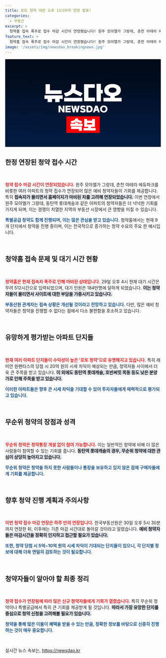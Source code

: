 ```yaml
---
title: 로또 청약 대란 오후 11시까지 연장 발표!
categories:
  - 부동산
excerpt: >
  청약홈 접속 폭주로 접수 마감 시간이 연장됐습니다! 원주 모아엘가 그랑데, 춘천 아테라 에듀파크 등 9개 단지의 청약 기회를 놓치지 마세요!
feature_text: >
  청약홈 접속 폭주로 접수 마감 시간이 연장됐습니다! 원주 모아엘가 그랑데, 춘천 아테라 에듀파크 등 9개 단지의 청약 기회를 놓치지 마세요!
image: '/assets/img/newsdao_breakingnews.jpg'
---
```


<p><img src="/assets/img/newsdao_breakingnews.jpg" alt="ranknews 속보" /></p>

<h2 data-ke-size="size26">한정 연장된 청약 접수 시간</h2>

<p data-ke-size="size16">&nbsp;</p>

<p><b><span style="color: #ee2323;">청약 접수 마감 시간이 연장되었습니다.</span></b> 원주 모아엘가 그랑데, 춘천 아테라 에듀파크를 비롯한 여러 아파트의 청약 접수가 연장되어 많은 예비 청약자들이 기회를 제공합니다. 특히 <b><span style="background-color: #21538527;">접속자가 몰리면서 홈페이지가 마비된 차를 고려해 연장되었습니다.</span></b> 이번 연장에서 원주 모아엘가 그랑데, 동탄역 롯데캐슬과 같은 아파트의 청약자들은 더 넉넉한 기회를 가지게 되며, 이는 경쟁이 치열한 지역의 부동산 시장에서 큰 영향을 미칠 수 있습니다. </p>

<p><b><span style="color: #1a5490;">특별공급 청약도 함께 진행되며, 이는 많은 관심을 받고 있습니다.</span></b> 청약홈에서는 현재 9개 단지에서 청약을 진행 중이며, 이는 전국적으로 증가하는 청약 수요의 주요 한 예시입니다. </p>

<p data-ke-size="size16">&nbsp;</p>

<h2 data-ke-size="size26">청약홈 접속 문제 및 대기 시간 현황</h2>

<p data-ke-size="size16">&nbsp;</p>

<p><b><span style="color: #ee2323;">청약홈은 현재 접속자 폭주로 인해 마비된 상태입니다.</span></b> 29일 오후 4시 현재 대기 시간은 무려 512시간으로 입력되었으며, 대기 인원은 184만명에 달하게 되었습니다. <b><span style="background-color: #21538527;">이는 청약자들이 몰리면서 사이트에 대한 부담을 가중시키고 있습니다.</span></b> </p>

<p><b><span style="color: #1a5490;">부동산원 관계자는 접속 상황은 개선될 것이라고 전망하고 있습니다.</span></b> 다만, 많은 예비 청약자들은 청약을 진행할 수 없다는 점에서 다소 불편함을 호소하고 있습니다. </p>

<p data-ke-size="size16">&nbsp;</p>

<h2 data-ke-size="size26">유망하게 평가받는 아파트 단지들</h2>

<p data-ke-size="size16">&nbsp;</p>

<p><b><span style="color: #ee2323;">현재 여러 아파트 단지들이 수익성이 높은 '로또 청약'으로 유명해지고 있습니다.</span></b> 특히 래미안 원펜타스의 당첨 시 20억 원의 시세 차익이 예상되는 만큼, 청약자들 사이에서 더욱 큰 주목을 받고 있습니다. <b><span style="background-color: #21538527;">이 외에도 동탄역 롯데캐슬, 호반써밋 목동 등도 낮은 분양가로 인해 주목을 받고 있습니다.</span></b> </p>

<p><b><span style="color: #1a5490;">이러한 아파트들은 향후 큰 시세 차익을 기대할 수 있어 투자자들에게 매력적으로 평가되고 있습니다.</span></b> </p>

<p data-ke-size="size16">&nbsp;</p>

<h2 data-ke-size="size26">무순위 청약의 장점과 성격</h2>

<p data-ke-size="size16">&nbsp;</p>

<p><b><span style="color: #ee2323;">무순위 청약은 청약통장 개설 없이 참여 가능합니다.</span></b> 이는 일반적인 청약에 비해 더 많은 사람들이 참여할 수 있는 기회를 줍니다. <b><span style="background-color: #21538527;">동탄역 롯데캐슬의 경우, 무순위 청약에 대한 관심이 상당히 높아지고 있습니다.</span></b> </p>

<p><b><span style="color: #1a5490;">무순위 청약은 청약을 하지 못한 사람들이나 통장을 보유하고 있지 않은 잠재 구매자들에게 기회를 제공합니다.</span></b> </p>

<p data-ke-size="size16">&nbsp;</p>

<h2 data-ke-size="size26">향후 청약 진행 계획과 주의사항</h2>

<p data-ke-size="size16">&nbsp;</p>

<p><b><span style="color: #ee2323;">이번 청약 접수 마감 연장은 하루 만의 연장입니다.</span></b> 한국부동산원은 30일 오후 5시 30분까지 연장한 뒤, 이후에는 기존 마감 시간대로 돌아갈 것이라고 알렸습니다. <b><span style="background-color: #21538527;">예비 청약자들은 마감시간을 정확히 인지하고 접근할 필요가 있습니다.</span></b> </p>

<p><b><span style="color: #1a5490;">또한, 청약 당첨 시 5억~10억 원의 시세 차익이 기대되는 단지들이 있으니, 각 단지별 정보에 대해 더욱 면밀히 검토하는 것이 필요합니다.</span></b> </p>

<p data-ke-size="size16">&nbsp;</p>

<h2 data-ke-size="size26">청약자들이 알아야 할 최종 정리</h2>

<p data-ke-size="size16">&nbsp;</p>

<p><b><span style="color: #ee2323;">청약 접수가 연장됨에 따라 많은 신규 청약자들에게 기회가 열렸습니다.</span></b> 특히 무순위 청약이나 특별공급에서 특히 큰 기회를 제공받게 될 것입니다. <b><span style="background-color: #21538527;">따라서 가장 유망한 단지를 중심으로 청약 신청을 고려해볼 필요가 있습니다.</span></b> </p>

<p><b><span style="color: #1a5490;">청약을 통해 많은 이들이 혜택을 받을 수 있는 만큼, 정확한 정보를 바탕으로 신중히 진행하는 것이 매우 중요합니다.</span></b> </p>

<p data-ke-size="size16">&nbsp;</p>
실시간 뉴스 속보는, <a href="https://newsdao.kr" rel="dofollow">https://newsdao.kr</a>


